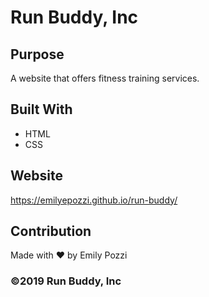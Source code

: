 # Run Buddy, Inc

## Purpose
A website that offers fitness training services. 

## Built With
* HTML 
* CSS

## Website
https://emilyepozzi.github.io/run-buddy/

## Contribution
Made with ❤️ by Emily Pozzi

### ©️2019 Run Buddy, Inc
